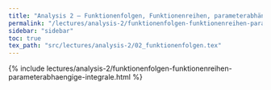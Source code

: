 ```yaml
---
title: "Analysis 2 – Funktionenfolgen, Funktionenreihen, parameterabhängige Integrale"
permalink: "/lectures/analysis-2/funktionenfolgen-funktionenreihen-parameterabhaengige-integrale.html"
sidebar: "sidebar"
toc: true
tex_path: "src/lectures/analysis-2/02_funktionenfolgen.tex"
---
```


{% include lectures/analysis-2/funktionenfolgen-funktionenreihen-parameterabhaengige-integrale.html %}